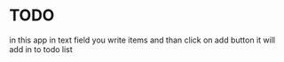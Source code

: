 # TODO
in this app in text field you write items and than click on add button it will add in to todo list
